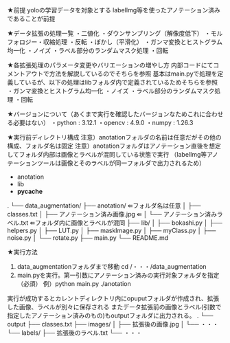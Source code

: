 ★前提
yoloの学習データを対象とする
labelImg等を使ったアノテーション済みであることが前提

★データ拡張の処理一覧
・二値化
・ダウンサンプリング（解像度低下）
・モルフォロジー・収縮処理
・反転
・ぼかし（平滑化）
・ガンマ変換とヒストグラム均一化
・ノイズ
・ラベル部分のランダムマスク処理
・回転


★各拡張処理のパラメータ変更やバリエーションの増やし方
内部コードにてコメントアウトで方法を解説しているのでそちらを参照
基本はmain.pyで処理を定義しているが、以下の処理はlibフォルダ内で定義されているためそちらを参照
・ガンマ変換とヒストグラム均一化
・ノイズ
・ラベル部分のランダムマスク処理
・回転


★バージョンについて（あくまで実行を確認したバージョンなためこれに合わせる必要はない）
・python : 3.12.1
・opencv : 4.9.0
・numpy  : 1.26.3


★実行前ディレクトリ構成
注意）anotationフォルダの名前は任意だがその他の構成、フォルダ名は固定
注意）anotationフォルダはアノテーション直後を想定してフォルダ内部は画像とラベルが混同している状態で実行
（labelImg等アノテーションツールは画像とそのラベルが同一フォルダで出力されるため）


- anotation
 - lib
  - __pycache__

.
└── data_augmentation/
    ├── anotation/    ⇚フォルダ名は任意
    │   ├── classes.txt
    │   ├── アノテーション済み画像.jpg      ⇚
    │   └── アノテーション済みラベル.txt    ⇚フォルダ内に画像とラベルが混同
    ├── lib/
    │   ├── bokashi.py
    │   ├── helpers.py
    │   ├── LUT.py
    │   ├── maskImage.py
    │   ├── myClass.py
    │   ├── noise.py
    │   └── rotate.py
    ├── main.py
    └── README.md



★実行方法
1. data_augmentationフォルダまで移動
cd /・・・/data_augmentation
2. main.pyを実行。第一引数にアノテーション済みの実行対象フォルダを指定（必須）
例）python main.py ./anotation

実行が成功するとカレントディレクトリ内にopuputフォルダが作成され、拡張した画像、ラベルが別々に保存される
またデータ拡張前の画像とラベル(引数で指定したアノテーション済みのもの)もoutputフォルダに出力される。
.
└── output
    ├── classes.txt
    ├── images/
    │   ├── 拡張後の画像.jpg
    │   └── ・・・
    └── labels/
        ├── 拡張後のラベル.txt
        └── ・・・

